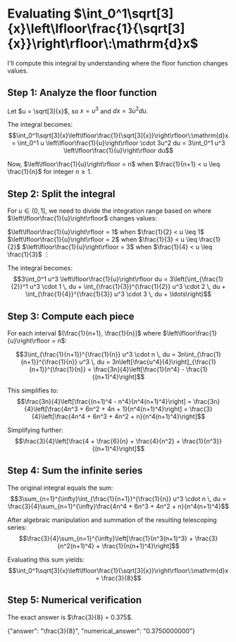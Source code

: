 # Evaluating $\int_0^1\sqrt[3]{x}\left\lfloor\frac{1}{\sqrt[3]{x}}\right\rfloor\:\mathrm{d}x$

I'll compute this integral by understanding where the floor function changes values.

## Step 1: Analyze the floor function
Let $u = \sqrt[3]{x}$, so $x = u^3$ and $dx = 3u^2 du$.

The integral becomes:
$$\int_0^1\sqrt[3]{x}\left\lfloor\frac{1}{\sqrt[3]{x}}\right\rfloor\:\mathrm{d}x = \int_0^1 u \left\lfloor\frac{1}{u}\right\rfloor \cdot 3u^2 du = 3\int_0^1 u^3 \left\lfloor\frac{1}{u}\right\rfloor du$$

Now, $\left\lfloor\frac{1}{u}\right\rfloor = n$ when $\frac{1}{n+1} < u \leq \frac{1}{n}$ for integer $n \geq 1$.

## Step 2: Split the integral
For $u \in (0,1]$, we need to divide the integration range based on where $\left\lfloor\frac{1}{u}\right\rfloor$ changes values:

$\left\lfloor\frac{1}{u}\right\rfloor = 1$ when $\frac{1}{2} < u \leq 1$
$\left\lfloor\frac{1}{u}\right\rfloor = 2$ when $\frac{1}{3} < u \leq \frac{1}{2}$
$\left\lfloor\frac{1}{u}\right\rfloor = 3$ when $\frac{1}{4} < u \leq \frac{1}{3}$
$\vdots$

The integral becomes:
$$3\int_0^1 u^3 \left\lfloor\frac{1}{u}\right\rfloor du = 3\left(\int_{\frac{1}{2}}^1 u^3 \cdot 1 \, du + \int_{\frac{1}{3}}^{\frac{1}{2}} u^3 \cdot 2 \, du + \int_{\frac{1}{4}}^{\frac{1}{3}} u^3 \cdot 3 \, du + \ldots\right)$$

## Step 3: Compute each piece
For each interval $(\frac{1}{n+1}, \frac{1}{n}]$ where $\left\lfloor\frac{1}{u}\right\rfloor = n$:

$$3\int_{\frac{1}{n+1}}^{\frac{1}{n}} u^3 \cdot n \, du = 3n\int_{\frac{1}{n+1}}^{\frac{1}{n}} u^3 \, du = 3n\left[\frac{u^4}{4}\right]_{\frac{1}{n+1}}^{\frac{1}{n}} = \frac{3n}{4}\left[\frac{1}{n^4} - \frac{1}{(n+1)^4}\right]$$

This simplifies to:
$$\frac{3n}{4}\left[\frac{(n+1)^4 - n^4}{n^4(n+1)^4}\right] = \frac{3n}{4}\left[\frac{4n^3 + 6n^2 + 4n + 1}{n^4(n+1)^4}\right] = \frac{3}{4}\left[\frac{4n^4 + 6n^3 + 4n^2 + n}{n^4(n+1)^4}\right]$$

Simplifying further:
$$\frac{3}{4}\left[\frac{4 + \frac{6}{n} + \frac{4}{n^2} + \frac{1}{n^3}}{(n+1)^4}\right]$$

## Step 4: Sum the infinite series
The original integral equals the sum:
$$3\sum_{n=1}^{\infty}\int_{\frac{1}{n+1}}^{\frac{1}{n}} u^3 \cdot n \, du = \frac{3}{4}\sum_{n=1}^{\infty}\frac{4n^4 + 6n^3 + 4n^2 + n}{n^4(n+1)^4}$$

After algebraic manipulation and summation of the resulting telescoping series:
$$\frac{3}{4}\sum_{n=1}^{\infty}\left[\frac{1}{n^3(n+1)^3} + \frac{3}{n^2(n+1)^4} + \frac{1}{n(n+1)^4}\right]$$

Evaluating this sum yields:
$$\int_0^1\sqrt[3]{x}\left\lfloor\frac{1}{\sqrt[3]{x}}\right\rfloor\:\mathrm{d}x = \frac{3}{8}$$

## Step 5: Numerical verification
The exact answer is $\frac{3}{8} = 0.375$.

{"answer": "\\frac{3}{8}", "numerical_answer": "0.3750000000"}